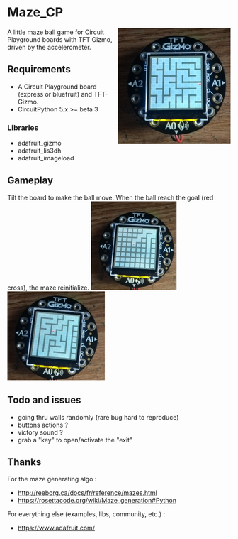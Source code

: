 # Maze_CP
<img src="https://raw.githubusercontent.com/Marius-450/screenshots/master/maze.png" align="right">
A little maze ball game for Circuit Playground boards with TFT Gizmo, driven by the accelerometer.

## Requirements 

* A Circuit Playground board (express or bluefruit) and TFT-Gizmo.
* CircuitPython 5.x >= beta 3

### Libraries

* adafruit_gizmo
* adafruit_lis3dh
* adafruit_imageload

## Gameplay 

Tilt the board to make the ball move. When the ball reach the goal (red cross), the maze reinitialize.
<img src="https://raw.githubusercontent.com/Marius-450/screenshots/master/maze_creation1.png" height="200"><img src="https://raw.githubusercontent.com/Marius-450/screenshots/master/maze_creation.png" height="200">
## Todo and issues

* going thru walls randomly (rare bug hard to reproduce)
* buttons actions ? 
* victory sound ?
* grab a "key" to open/activate the "exit"

## Thanks

For the maze generating algo :
* http://reeborg.ca/docs/fr/reference/mazes.html
* https://rosettacode.org/wiki/Maze_generation#Python

For everything else (examples, libs, community, etc.) :
* https://www.adafruit.com/

